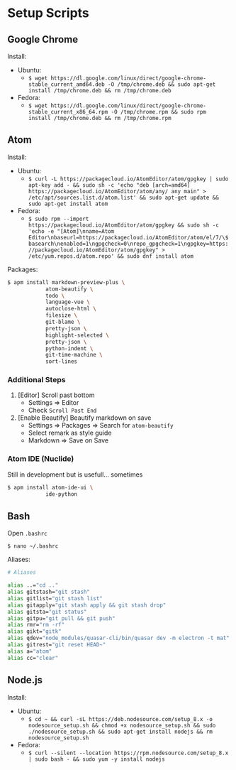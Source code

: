 # Setup Scripts

## Google Chrome

Install:

-   Ubuntu:
    -   `$ wget https://dl.google.com/linux/direct/google-chrome-stable_current_amd64.deb -O /tmp/chrome.deb && sudo apt-get install /tmp/chrome.deb && rm /tmp/chrome.deb`
-   Fedora:
    -   `$ wget https://dl.google.com/linux/direct/google-chrome-stable_current_x86_64.rpm -O /tmp/chrome.rpm && sudo rpm install /tmp/chrome.deb && rm /tmp/chrome.rpm`

## Atom

Install:

-   Ubuntu:
    -   `$ curl -L https://packagecloud.io/AtomEditor/atom/gpgkey | sudo apt-key add - && sudo sh -c 'echo "deb [arch=amd64] https://packagecloud.io/AtomEditor/atom/any/ any main" > /etc/apt/sources.list.d/atom.list' && sudo apt-get update && sudo apt-get install atom`
-   Fedora:
    -   `$ sudo rpm --import https://packagecloud.io/AtomEditor/atom/gpgkey && sudo sh -c 'echo -e "[Atom]\nname=Atom Editor\nbaseurl=https://packagecloud.io/AtomEditor/atom/el/7/\$basearch\nenabled=1\ngpgcheck=0\nrepo_gpgcheck=1\ngpgkey=https://packagecloud.io/AtomEditor/atom/gpgkey" > /etc/yum.repos.d/atom.repo' && sudo dnf install atom`

Packages:

```bash
$ apm install markdown-preview-plus \
            atom-beautify \
            todo \
            language-vue \
            autoclose-html \
            filesize \
            git-blame \
            pretty-json \
            highlight-selected \
            pretty-json \
            python-indent \
            git-time-machine \
            sort-lines
```

### Additional Steps

1.  [Editor] Scroll past bottom
    -   Settings => Editor
    -   Check `Scroll Past End`
2.  [Enable Beautify] Beautify markdown on save
    -   Settings => Packages => Search for `atom-beautify`
    -   Select remark as style guide
    -   Markdown => Save on Save

### Atom IDE (Nuclide)

Still in development but is usefull... sometimes

```bash
$ apm install atom-ide-ui \
            ide-python
```

## Bash

Open `.bashrc`

`$ nano ~/.bashrc`

Aliases:

```bash
# Aliases

alias ..="cd .."
alias gitstash="git stash"
alias gitlist="git stash list"
alias gitapply="git stash apply && git stash drop"
alias gitsta="git status"
alias gitpu="git pull && git push"
alias rmr="rm -rf"
alias gikt="gitk"
alias qdev="node_modules/quasar-cli/bin/quasar dev -m electron -t mat"
alias gitrest="git reset HEAD~"
alias a="atom"
alias cc="clear"
```

## Node.js

Install:

-   Ubuntu:
    -   `$ cd ~ && curl -sL https://deb.nodesource.com/setup_8.x -o nodesource_setup.sh && chmod +x nodesource_setup.sh && sudo ./nodesource_setup.sh && sudo apt-get install nodejs && rm nodesource_setup.sh`
-   Fedora:
    -   `$ curl --silent --location https://rpm.nodesource.com/setup_8.x | sudo bash - && sudo yum -y install nodejs`
